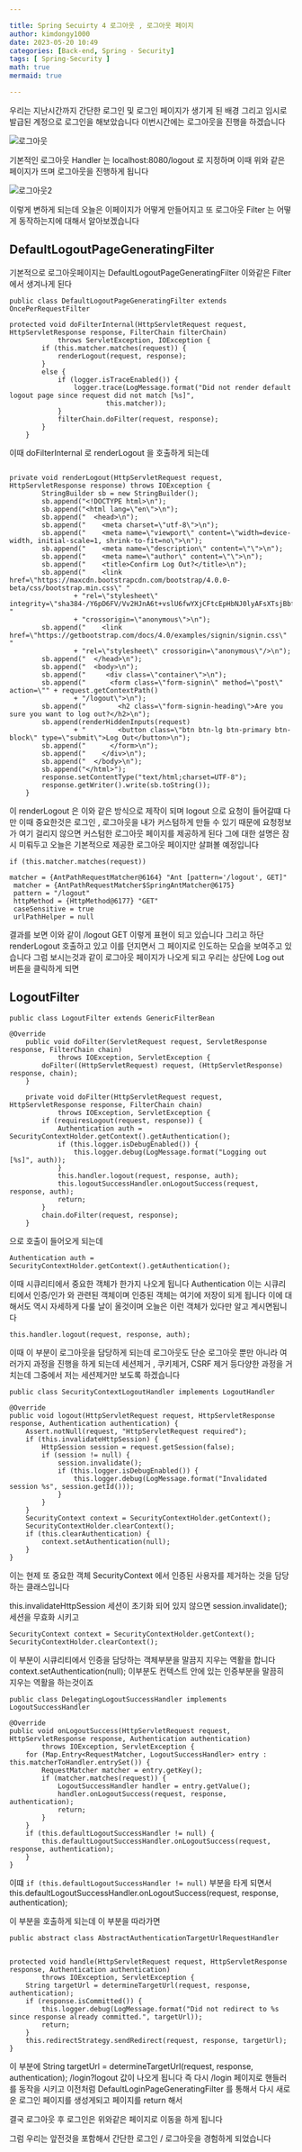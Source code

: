 ```yaml
---

title: Spring Secuirty 4 로그아웃 , 로그아웃 페이지 
author: kimdongy1000
date: 2023-05-20 10:49
categories: [Back-end, Spring - Security]
tags: [ Spring-Security ]
math: true
mermaid: true

---
```


우리는 지난시간까지 간단한 로그인 및 로그인 페이지가 생기게 된 배경 그리고 임시로 발급된 계정으로 로그인을 해보았습니다 이번시간에는 로그아웃을 진행을 하겠습니다

![로그아웃](https://github.com/time-kimdongy1000/ImageStore/assets/58513678/090c7be4-d31a-453b-a2ff-479d614a3edf)

기본적인 로그아웃 Handler 는 localhost:8080/logout 로 지정하며 이때 위와 같은 페이지가 뜨며 로그아웃을 진행하게 됩니다 

![로그아웃2](https://github.com/time-kimdongy1000/ImageStore/assets/58513678/9789219a-f488-4dbc-b288-8130747c2b01)


이렇게 변하게 되는데 오늘은 이페이지가 어떻게 만들어지고 또 로그아웃 Filter 는 어떻게 동작하는지에 대해서 알아보겠습니다 

## DefaultLogoutPageGeneratingFilter

기본적으로 로그아웃페이지는 DefaultLogoutPageGeneratingFilter 이와같은 Filter 에서 생겨나게 된다 

```
public class DefaultLogoutPageGeneratingFilter extends OncePerRequestFilter 

protected void doFilterInternal(HttpServletRequest request, HttpServletResponse response, FilterChain filterChain)
			throws ServletException, IOException {
		if (this.matcher.matches(request)) {
			renderLogout(request, response);
		}
		else {
			if (logger.isTraceEnabled()) {
				logger.trace(LogMessage.format("Did not render default logout page since request did not match [%s]",
						this.matcher));
			}
			filterChain.doFilter(request, response);
		}
	}

```
이때 doFilterInternal 로 renderLogout 을 호출하게 되는데 

```

private void renderLogout(HttpServletRequest request, HttpServletResponse response) throws IOException {
		StringBuilder sb = new StringBuilder();
		sb.append("<!DOCTYPE html>\n");
		sb.append("<html lang=\"en\">\n");
		sb.append("  <head>\n");
		sb.append("    <meta charset=\"utf-8\">\n");
		sb.append("    <meta name=\"viewport\" content=\"width=device-width, initial-scale=1, shrink-to-fit=no\">\n");
		sb.append("    <meta name=\"description\" content=\"\">\n");
		sb.append("    <meta name=\"author\" content=\"\">\n");
		sb.append("    <title>Confirm Log Out?</title>\n");
		sb.append("    <link href=\"https://maxcdn.bootstrapcdn.com/bootstrap/4.0.0-beta/css/bootstrap.min.css\" "
				+ "rel=\"stylesheet\" integrity=\"sha384-/Y6pD6FV/Vv2HJnA6t+vslU6fwYXjCFtcEpHbNJ0lyAFsXTsjBbfaDjzALeQsN6M\" "
				+ "crossorigin=\"anonymous\">\n");
		sb.append("    <link href=\"https://getbootstrap.com/docs/4.0/examples/signin/signin.css\" "
				+ "rel=\"stylesheet\" crossorigin=\"anonymous\"/>\n");
		sb.append("  </head>\n");
		sb.append("  <body>\n");
		sb.append("     <div class=\"container\">\n");
		sb.append("      <form class=\"form-signin\" method=\"post\" action=\"" + request.getContextPath()
				+ "/logout\">\n");
		sb.append("        <h2 class=\"form-signin-heading\">Are you sure you want to log out?</h2>\n");
		sb.append(renderHiddenInputs(request)
				+ "        <button class=\"btn btn-lg btn-primary btn-block\" type=\"submit\">Log Out</button>\n");
		sb.append("      </form>\n");
		sb.append("    </div>\n");
		sb.append("  </body>\n");
		sb.append("</html>");
		response.setContentType("text/html;charset=UTF-8");
		response.getWriter().write(sb.toString());
	}

```
이 renderLogout 은 이와 같은 방식으로 제작이 되며 logout 으로 요청이 들어갈떄 다만 이때 중요한것은 로그인 , 로그아웃을 내가 커스텀하게 만들 수 있기 때문에 
요청정보가 여기 걸리지 않으면 커스텀한 로그아웃 페이지를 제공하게 된다 그에 대한 설명은 잠시 미뤄두고 오늘은 기본적으로 제공한 로그아웃 페이지만 살펴볼 예정입니다 

```
if (this.matcher.matches(request))

matcher = {AntPathRequestMatcher@6164} "Ant [pattern='/logout', GET]"
 matcher = {AntPathRequestMatcher$SpringAntMatcher@6175} 
 pattern = "/logout"
 httpMethod = {HttpMethod@6177} "GET"
 caseSensitive = true
 urlPathHelper = null

```
결과를 보면 이와 같이 /logout GET 이렇게 표현이 되고 있습니다 그리고 하단 renderLogout 호출하고 있고 이를 던지면서 그 페이지로 인도하는 모습을 보여주고 있습니다 
그럼 보시는것과 같이 로그아웃 페이지가 나오게 되고 우리는 상단에 Log out 버튼을 클릭하게 되면 

## LogoutFilter 

```
public class LogoutFilter extends GenericFilterBean

@Override
	public void doFilter(ServletRequest request, ServletResponse response, FilterChain chain)
			throws IOException, ServletException {
		doFilter((HttpServletRequest) request, (HttpServletResponse) response, chain);
	}

	private void doFilter(HttpServletRequest request, HttpServletResponse response, FilterChain chain)
			throws IOException, ServletException {
		if (requiresLogout(request, response)) {
			Authentication auth = SecurityContextHolder.getContext().getAuthentication();
			if (this.logger.isDebugEnabled()) {
				this.logger.debug(LogMessage.format("Logging out [%s]", auth));
			}
			this.handler.logout(request, response, auth);
			this.logoutSuccessHandler.onLogoutSuccess(request, response, auth);
			return;
		}
		chain.doFilter(request, response);
	}

```
으로 호출이 들어오게 되는데 


```
Authentication auth = SecurityContextHolder.getContext().getAuthentication();
```

이때 시큐리티에서 중요한 객체가 한가지 나오게 됩니다 Authentication 이는 시큐리티에서 인증/인가 와 관련된 객체이며 인증된 객체는 여기에 저장이 되게 됩니다 
이에 대해서도 역시 자세하게 다룰 날이 올것이며 오늘은 이런 객체가 있다만 알고 계시면됩니다 

```
this.handler.logout(request, response, auth);
```
이때 이 부분이 로그아웃을 담당하게 되는데 로그아웃도 단순 로그아웃 뿐만 아니라 여러가지 과정을 진행을 하게 되는데 
세션제거 , 쿠키제거, CSRF 제거 등다양한 과정을 거치는데 그중에서 저는 세션제거만 보도록 하겠습니다 


```
public class SecurityContextLogoutHandler implements LogoutHandler 

@Override
public void logout(HttpServletRequest request, HttpServletResponse response, Authentication authentication) {
	Assert.notNull(request, "HttpServletRequest required");
	if (this.invalidateHttpSession) {
		HttpSession session = request.getSession(false);
		if (session != null) {
			session.invalidate();
			if (this.logger.isDebugEnabled()) {
				this.logger.debug(LogMessage.format("Invalidated session %s", session.getId()));
			}
		}
	}
	SecurityContext context = SecurityContextHolder.getContext();
	SecurityContextHolder.clearContext();
	if (this.clearAuthentication) {
		context.setAuthentication(null);
	}
}
```
이는 현제 또 중요한 객체 SecurityContext 에서 인증된 사용자를 제거하는 것을 담당하는 클래스입니다 


this.invalidateHttpSession 세션이 초기화 되어 있지 않으면 session.invalidate(); 세션을 무효화 시키고 

```
SecurityContext context = SecurityContextHolder.getContext();
SecurityContextHolder.clearContext();
```

이 부분이 시큐리티에서 인증을 담당하는 객체부분을 말끔지 지우는 역활을 합니다 
context.setAuthentication(null); 이부분도 컨텍스트 안에 있는 인증부분을 말끔히 지우는 역활을 하는것이죠


```
public class DelegatingLogoutSuccessHandler implements LogoutSuccessHandler

@Override
public void onLogoutSuccess(HttpServletRequest request, HttpServletResponse response, Authentication authentication)
		throws IOException, ServletException {
	for (Map.Entry<RequestMatcher, LogoutSuccessHandler> entry : this.matcherToHandler.entrySet()) {
		RequestMatcher matcher = entry.getKey();
		if (matcher.matches(request)) {
			LogoutSuccessHandler handler = entry.getValue();
			handler.onLogoutSuccess(request, response, authentication);
			return;
		}
	}
	if (this.defaultLogoutSuccessHandler != null) {
		this.defaultLogoutSuccessHandler.onLogoutSuccess(request, response, authentication);
	}
}

```

이떄 `if (this.defaultLogoutSuccessHandler != null)` 부분을 타게 되면서 this.defaultLogoutSuccessHandler.onLogoutSuccess(request, response, authentication);

이 부분을 호출하게 되는데 이 부분을 따라가면
```
public abstract class AbstractAuthenticationTargetUrlRequestHandler 


protected void handle(HttpServletRequest request, HttpServletResponse response, Authentication authentication)
		throws IOException, ServletException {
	String targetUrl = determineTargetUrl(request, response, authentication);
	if (response.isCommitted()) {
		this.logger.debug(LogMessage.format("Did not redirect to %s since response already committed.", targetUrl));
		return;
	}
	this.redirectStrategy.sendRedirect(request, response, targetUrl);
}

```

이 부분에 String targetUrl = determineTargetUrl(request, response, authentication); /login?logout 값이 나오게 됩니다 즉 다시 /login 페이지로 핸들러를 동작을 시키고 
이전처럼 DefaultLoginPageGeneratingFilter 를 통해서 다시 새로운 로그인 페이지를 생성게되고 페이지를 return 해서 

결국 로그아웃 후 로그인은 위와같은 페이지로 이동을 하게 됩니다 

그럼 우리는 앞전것을 포함해서 간단한 로그인 / 로그아웃을 경험하게 되었습니다 